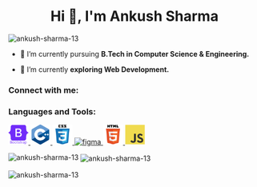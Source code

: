 <h1 align="center">Hi 👋, I'm Ankush Sharma</h1>
<p align="left"> <img src="https://komarev.com/ghpvc/?username=ankush-sharma-13&label=Profile%20views&color=0e75b6&style=flat" alt="ankush-sharma-13" /> </p>

- 🔭 I’m currently pursuing **B.Tech in Computer Science & Engineering.**

- 🌱 I’m currently **exploring Web Development.**

<h3 align="left">Connect with me:</h3>
<p align="left">
</p>

<h3 align="left">Languages and Tools:</h3>
<p align="left"> <a href="https://getbootstrap.com" target="_blank" rel="noreferrer"> <img src="https://raw.githubusercontent.com/devicons/devicon/master/icons/bootstrap/bootstrap-plain-wordmark.svg" alt="bootstrap" width="40" height="40"/> </a> <a href="https://www.w3schools.com/cpp/" target="_blank" rel="noreferrer"> <img src="https://raw.githubusercontent.com/devicons/devicon/master/icons/cplusplus/cplusplus-original.svg" alt="cplusplus" width="40" height="40"/> </a> <a href="https://www.w3schools.com/css/" target="_blank" rel="noreferrer"> <img src="https://raw.githubusercontent.com/devicons/devicon/master/icons/css3/css3-original-wordmark.svg" alt="css3" width="40" height="40"/> </a> <a href="https://www.figma.com/" target="_blank" rel="noreferrer"> <img src="https://www.vectorlogo.zone/logos/figma/figma-icon.svg" alt="figma" width="40" height="40"/> </a> <a href="https://www.w3.org/html/" target="_blank" rel="noreferrer"> <img src="https://raw.githubusercontent.com/devicons/devicon/master/icons/html5/html5-original-wordmark.svg" alt="html5" width="40" height="40"/> </a> <a href="https://developer.mozilla.org/en-US/docs/Web/JavaScript" target="_blank" rel="noreferrer"> <img src="https://raw.githubusercontent.com/devicons/devicon/master/icons/javascript/javascript-original.svg" alt="javascript" width="40" height="40"/> </a> </p>

<p><img align="left" src="https://github-readme-stats.vercel.app/api/top-langs?username=ankush-sharma-13&show_icons=true&locale=en&layout=compact" alt="ankush-sharma-13" /></p>

<p>&nbsp;<img align="center" src="https://github-readme-stats.vercel.app/api?username=ankush-sharma-13&show_icons=true&locale=en" alt="ankush-sharma-13" /></p>

<p><img align="center" src="https://github-readme-streak-stats.herokuapp.com/?user=ankush-sharma-13&" alt="ankush-sharma-13" /></p>


